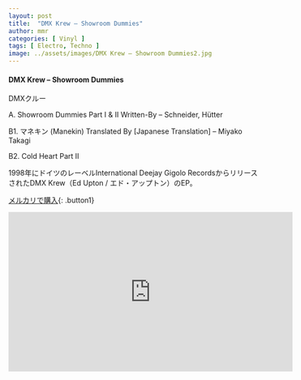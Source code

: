 ```yaml
---
layout: post
title:  "DMX Krew – Showroom Dummies"
author: mmr
categories: [ Vinyl ]
tags: [ Electro, Techno ]
image: ../assets/images/DMX Krew – Showroom Dummies2.jpg
---
```


#### DMX Krew – Showroom Dummies

DMXクルー

A. Showroom Dummies Part I & II Written-By – Schneider, Hütter

B1. マネキン (Manekin) Translated By [Japanese Translation] – Miyako Takagi

B2. Cold Heart Part II

1998年にドイツのレーベルInternational Deejay Gigolo RecordsからリリースされたDMX Krew（Ed Upton / エド・アップトン）のEP。

[メルカリで購入](https://jp.mercari.com/item/m19224606586?afid=6142608987){: .button1}



<iframe width="560" height="315" src="https://www.youtube.com/embed/GGt0DjAOdZ0?si=E4WkC7YE1A6nK2wr" title="YouTube video player" frameborder="0" allow="accelerometer; autoplay; clipboard-write; encrypted-media; gyroscope; picture-in-picture; web-share" referrerpolicy="strict-origin-when-cross-origin" allowfullscreen></iframe>